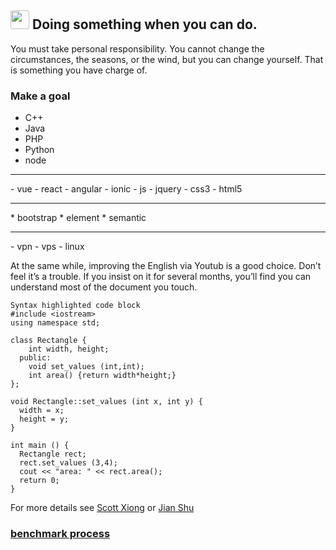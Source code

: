 ## <a href="http://www.cnblogs.com/xiongwei2017/p/7350456.html"><img src="https://ss1.bdstatic.com/70cFuXSh_Q1YnxGkpoWK1HF6hhy/it/u=211248495,2604906728&fm=27&gp=0.jpg" width="30" height="30" style="margin-right:5px;border-radius:2px"></a>Doing something when you can do.
You must take personal responsibility. You cannot change the circumstances, the seasons, or the wind, but you can change yourself. That is something you have charge of.


### Make a goal
- C++
- Java
- PHP
- Python
- node
<hr>
- vue
- react
- angular
- ionic
- js
- jquery
- css3
- html5
<hr>
* bootstrap
* element
* semantic
<hr>
- vpn
- vps 
- linux


At the same while, improving the English via Youtub is a good choice. Don’t feel it’s a trouble. If you insist on it for several months, you’ll find you can understand most of the document you touch.

```
Syntax highlighted code block
#include <iostream>
using namespace std;

class Rectangle {
    int width, height;
  public:
    void set_values (int,int);
    int area() {return width*height;}
};

void Rectangle::set_values (int x, int y) {
  width = x;
  height = y;
}

int main () {
  Rectangle rect;
  rect.set_values (3,4);
  cout << "area: " << rect.area();
  return 0;
}
```

For more details see [Scott Xiong](https://github.com/ScottXiong?tab=repositories) or [Jian Shu](http://www.jianshu.com/p/213d2188e992)

### [benchmark process](http://scottxiong.org/benchmark/)

